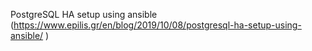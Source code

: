 PostgreSQL HA setup using ansible (https://www.epilis.gr/en/blog/2019/10/08/postgresql-ha-setup-using-ansible/ )
